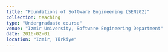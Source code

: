 ```yaml
---
title: "Foundations of Software Engineering (SEN202)"
collection: teaching
type: "Undergraduate course"
venue: "Izmir University, Software Engineering Department"
date: 2016-02-01
location: "Izmir, Türkiye"
---
```


